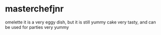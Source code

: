 # masterchefjnr
omelette
  it is a very eggy dish, but it is still yummy
cake
  very tasty, and can be used for parties
very yummy
